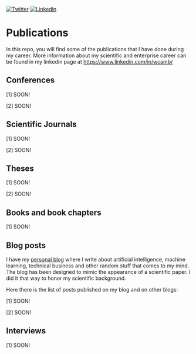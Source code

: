 [![Twitter](https://img.shields.io/twitter/follow/wcambiuc?style=social)](https://twitter.com/intent/follow?screen_name=wcambiuc)
[![Linkedin](https://img.shields.io/badge/Linkedin-Follow%20Waldemir-blue?logo=linkedin)](https://www.linkedin.com/in/wcamb/)

# Publications

In this repo, you will find some of the publications that I have done during my career.
More information about my scientific and enterprise career can be found in my linkedin page at https://www.linkedin.com/in/wcamb/

## Conferences

\[1\] SOON!

\[2\] SOON!

## Scientific Journals

\[1\] SOON!

\[2\] SOON!

## Theses

\[1\] SOON!

\[2\] SOON!

## Books and book chapters

\[1\] SOON!

## Blog posts

I have my [personal blog](https://) where I write about artificial intelligence, machine learning, technical business and other random stuff that comes to my mind. The blog has been designed to mimic the appearance of a scientific paper. I did it that way to honor my scientific background. 

Here there is the list of posts published on my blog and on other blogs:

\[1\] SOON!

\[2\] SOON!

## Interviews

\[1\] SOON!
